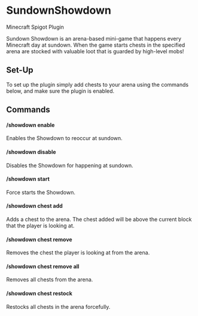 # SundownShowdown
Minecraft Spigot Plugin

Sundown Showdown is an arena-based mini-game that happens every Minecraft day at sundown. When the game starts chests in the specified arena are stocked with valuable loot that is guarded by high-level mobs!

## Set-Up
To set up the plugin simply add chests to your arena using the commands below, and make sure the plugin is enabled.

## Commands
#### /showdown enable
Enables the Showdown to reoccur at sundown.

#### /showdown disable
Disables the Showdown for happening at sundown.

#### /showdown start
Force starts the Showdown.

#### /showdown chest add
Adds a chest to the arena. The chest added will be above the current block that the player is looking at.

#### /showdown chest remove
Removes the chest the player is looking at from the arena.

#### /showdown chest remove all
Removes all chests from the arena.

#### /showdown chest restock
Restocks all chests in the arena forcefully.
